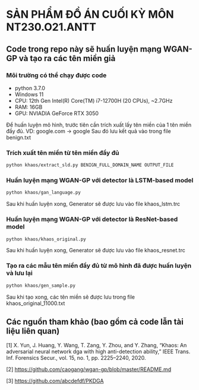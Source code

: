 # SẢN PHẨM ĐỒ ÁN CUỐI KỲ MÔN NT230.O21.ANTT

## Code trong repo này sẽ huấn luyện mạng WGAN-GP và tạo ra các tên miền giả

### Môi trường có thể chạy được code
 - python 3.7.0
 - Windows 11
 - CPU: 12th Gen Intel(R) Core(TM) i7-12700H (20 CPUs), ~2.7GHz
 - RAM: 16GB
 - GPU: NVIADIA GeForce RTX 3050

Để huấn luyện mô hình, trước tiên cần trích xuất lấy tên miền của 1 tên miền đầy đủ. VD: google.com -> google
Sau đó lưu kết quả vào trong file benign.txt

### Trích xuất tên miền từ tên miền đầy đủ

```bash
python khaos/extract_sld.py BENIGN_FULL_DOMAIN_NAME OUTPUT_FILE
```

### Huấn luyện mạng WGAN-GP với detector là LSTM-based model
```bash
python khaos/gan_language.py
```
Sau khi huấn luyện xong, Generator sẽ được lưu vào file khaos_lstm.trc

### Huấn luyện mạng WGAN-GP với detector là ResNet-based model
```bash
python khaos/khaos_original.py
```

Sau khi huấn luyện xong, Generator sẽ được lưu vào file khaos_resnet.trc

### Tạo ra các mẫu tên miền đầy đủ từ mô hình đã được huấn luyện và lưu lại
```bash
python khaos/gen_sample.py
```

Sau khi tạo xong, các tên miền sẽ được lưu trong file khaos_original_11000.txt

## Các nguồn tham khảo (bao gồm cả code lẫn tài liệu liên quan)

[1] X. Yun, J. Huang, Y. Wang, T. Zang, Y. Zhou, and Y. Zhang, “Khaos: An adversarial neural network dga with high anti-detection ability,” IEEE Trans. Inf. Forensics Secur., vol. 15, no. 1, pp. 2225–2240, 2020.

[2] https://github.com/caogang/wgan-gp/blob/master/README.md

[3] https://github.com/abcdefdf/PKDGA
